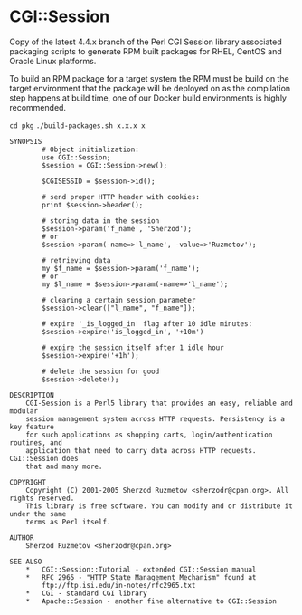 # CGI::Session

Copy of the latest 4.4.x branch of the Perl CGI Session library associated packaging scripts to generate RPM built packages for RHEL, CentOS and Oracle Linux platforms.

To build an RPM package for a target system the RPM must be build on the target environment that the package will be deployed on as the compilation step happens at build time, one of our Docker build environments is highly recommended.

`cd pkg`
`./build-packages.sh x.x.x x`

```
SYNOPSIS
        # Object initialization:
        use CGI::Session;
        $session = CGI::Session->new();

        $CGISESSID = $session->id();

        # send proper HTTP header with cookies:
        print $session->header();

        # storing data in the session
        $session->param('f_name', 'Sherzod');
        # or
        $session->param(-name=>'l_name', -value=>'Ruzmetov');

        # retrieving data
        my $f_name = $session->param('f_name');
        # or
        my $l_name = $session->param(-name=>'l_name');

        # clearing a certain session parameter
        $session->clear(["l_name", "f_name"]);

        # expire '_is_logged_in' flag after 10 idle minutes:
        $session->expire('is_logged_in', '+10m')

        # expire the session itself after 1 idle hour
        $session->expire('+1h');

        # delete the session for good
        $session->delete();

DESCRIPTION
    CGI-Session is a Perl5 library that provides an easy, reliable and modular
    session management system across HTTP requests. Persistency is a key feature
    for such applications as shopping carts, login/authentication routines, and
    application that need to carry data across HTTP requests. CGI::Session does
    that and many more.

COPYRIGHT
    Copyright (C) 2001-2005 Sherzod Ruzmetov <sherzodr@cpan.org>. All rights reserved.
    This library is free software. You can modify and or distribute it under the same
    terms as Perl itself.

AUTHOR
    Sherzod Ruzmetov <sherzodr@cpan.org>

SEE ALSO
    *   CGI::Session::Tutorial - extended CGI::Session manual
    *   RFC 2965 - "HTTP State Management Mechanism" found at
        ftp://ftp.isi.edu/in-notes/rfc2965.txt
    *   CGI - standard CGI library
    *   Apache::Session - another fine alternative to CGI::Session

```